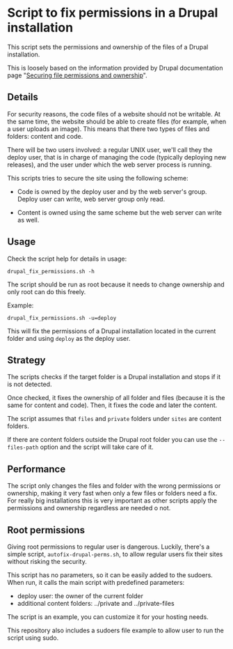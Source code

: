 # Script to fix permissions in a Drupal installation

This script sets the permissions and ownership of the files of a Drupal
installation.

This is loosely based on the information provided by Drupal documentation page
"[Securing file permissions and ownership](https://www.drupal.org/node/244924)".

## Details

For security reasons, the code files of a website should not be writable. At the
same time, the website should be able to create files (for example, when a user
uploads an image). This means that there two types of files and folders: content
and code.

There will be two users involved: a regular UNIX user, we'll call they the
deploy user, that is in charge of managing the code (typically deploying new
releases), and the user under which the web server process is running.

This scripts tries to secure the site using the following scheme:

  - Code is owned by the deploy user and by the web server's
    group. Deploy user can write, web server group only read.

  - Content is owned using the same scheme but the web server can write as well.




## Usage

Check the script help for details in usage:

```
drupal_fix_permissions.sh -h
```

The script should be run as root because it needs to change ownership and only
root can do this freely.

Example:
```
drupal_fix_permissions.sh -u=deploy
```

This will fix the permissions of a Drupal installation located in the current
folder and using `deploy` as the deploy user.


## Strategy

The scripts checks if the target folder is a Drupal installation and stops if
it is not detected.

Once checked, it fixes the ownership of all folder and files (because it is the
same for content and code). Then, it fixes the code and later the content.

The script assumes that `files` and `private` folders under `sites` are content
folders.

If there are content folders outside the Drupal root folder you can use the
`--files-path` option and the script will take care of it.

## Performance

The script only changes the files and folder with the wrong permissions or
ownership, making it very fast when only a few files or folders need a fix. For
really big installations this is very important as other scripts apply the
permissions and ownership regardless are needed o not.

## Root permissions

Giving root permissions to regular user is dangerous. Luckily, there's a simple
script, `autofix-drupal-perms.sh`, to allow regular users fix their sites
without risking the security.

This script has no parameters, so it can be easily added to the sudoers. When
run, it calls the main script with predefined parameters:

  - deploy user: the owner of the current folder
  - additional content folders: ../private and ../private-files

The script is an example, you can customize it for your hosting needs.

This repository also includes a sudoers file example to allow user to run the
script using sudo.
